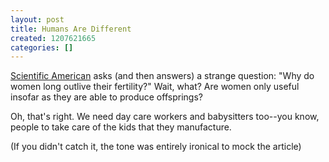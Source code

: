 ```yaml
---
layout: post
title: Humans Are Different
created: 1207621665
categories: []
---
```

<a href="http://www.sciam.com/article.cfm?id=the-origin-of-menopause" rel="external">Scientific American</a> asks (and then answers) a strange question: "Why do women long outlive their fertility?" Wait, what? Are women only useful insofar as they are able to produce offsprings?

Oh, that's right. We need day care workers and babysitters too--you know, people to take care of the kids that they manufacture.

(If you didn't catch it, the tone was entirely ironical to mock the article)

